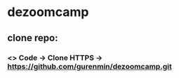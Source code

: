 # dezoomcamp
## clone repo: 
### <> Code -> Clone HTTPS -> https://github.com/gurenmin/dezoomcamp.git